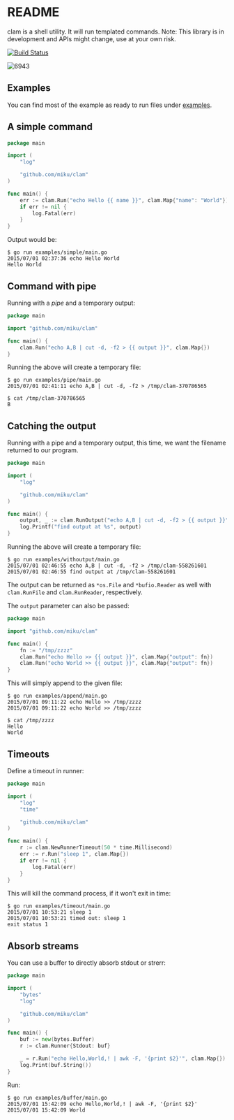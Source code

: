 README
======

clam is a shell utility. It will run templated commands. Note: This library is
in development and APIs might change, use at your own risk.

[![Build Status](https://travis-ci.org/miku/clam.svg?branch=master)](https://travis-ci.org/miku/clam)

![6943](http://etc.usf.edu/clipart/6900/6943/clam-shell_6943_sm.gif)

Examples
--------

You can find most of the example as ready to run files under
[examples](https://github.com/miku/clam/tree/master/examples).

A simple command
----------------

```go
package main

import (
    "log"

    "github.com/miku/clam"
)

func main() {
    err := clam.Run("echo Hello {{ name }}", clam.Map{"name": "World"})
    if err != nil {
        log.Fatal(err)
    }
}
```

Output would be:

    $ go run examples/simple/main.go
    2015/07/01 02:37:36 echo Hello World
    Hello World

Command with pipe
-----------------

Running with a *pipe* and a temporary output:

```go
package main

import "github.com/miku/clam"

func main() {
    clam.Run("echo A,B | cut -d, -f2 > {{ output }}", clam.Map{})
}
```

Running the above will create a temporary file:

    $ go run examples/pipe/main.go
    2015/07/01 02:41:11 echo A,B | cut -d, -f2 > /tmp/clam-370786565

    $ cat /tmp/clam-370786565
    B

Catching the output
-------------------

Running with a pipe and a temporary output, this time, we want the filename returned to our program.

```go
package main

import (
    "log"

    "github.com/miku/clam"
)

func main() {
    output, _ := clam.RunOutput("echo A,B | cut -d, -f2 > {{ output }}", clam.Map{})
    log.Printf("find output at %s", output)
}
```

Running the above will create a temporary file:

    $ go run examples/withoutput/main.go
    2015/07/01 02:46:55 echo A,B | cut -d, -f2 > /tmp/clam-558261601
    2015/07/01 02:46:55 find output at /tmp/clam-558261601

The output can be returned as `*os.File` and `*bufio.Reader` as well with
`clam.RunFile` and `clam.RunReader`, respectively.

The `output` parameter can also be passed:

```go
package main

import "github.com/miku/clam"

func main() {
    fn := "/tmp/zzzz"
    clam.Run("echo Hello >> {{ output }}", clam.Map{"output": fn})
    clam.Run("echo World >> {{ output }}", clam.Map{"output": fn})
}
```

This will simply append to the given file:

    $ go run examples/append/main.go
    2015/07/01 09:11:22 echo Hello >> /tmp/zzzz
    2015/07/01 09:11:22 echo World >> /tmp/zzzz

    $ cat /tmp/zzzz
    Hello
    World

Timeouts
--------

Define a timeout in runner:

```go
package main

import (
    "log"
    "time"

    "github.com/miku/clam"
)

func main() {
    r := clam.NewRunnerTimeout(50 * time.Millisecond)
    err := r.Run("sleep 1", clam.Map{})
    if err != nil {
        log.Fatal(err)
    }
}
```

This will kill the command process, if it won't exit in time:

    $ go run examples/timeout/main.go
    2015/07/01 10:53:21 sleep 1
    2015/07/01 10:53:21 timed out: sleep 1
    exit status 1

Absorb streams
--------------

You can use a buffer to directly absorb stdout or strerr:

```go
package main

import (
    "bytes"
    "log"

    "github.com/miku/clam"
)

func main() {
    buf := new(bytes.Buffer)
    r := clam.Runner{Stdout: buf}

    _ = r.Run("echo Hello,World,! | awk -F, '{print $2}'", clam.Map{})
    log.Print(buf.String())
}
```

Run:

    $ go run examples/buffer/main.go
    2015/07/01 15:42:09 echo Hello,World,! | awk -F, '{print $2}'
    2015/07/01 15:42:09 World
